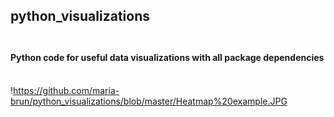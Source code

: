 ## python_visualizations <br> <br>
#### Python code for useful data visualizations with all package dependencies <br> <br>
!https://github.com/maria-brun/python_visualizations/blob/master/Heatmap%20example.JPG

